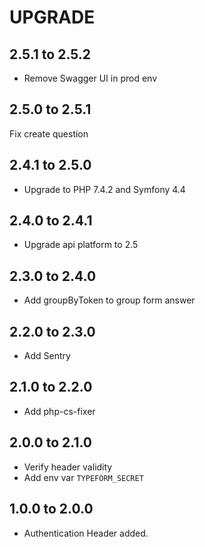 # UPGRADE

## 2.5.1 to 2.5.2
* Remove Swagger UI in prod env

## 2.5.0 to 2.5.1
Fix create question

## 2.4.1 to 2.5.0
* Upgrade to PHP 7.4.2 and Symfony 4.4

## 2.4.0 to 2.4.1
* Upgrade api platform to 2.5

## 2.3.0 to 2.4.0
* Add groupByToken to group form answer

## 2.2.0 to 2.3.0
* Add Sentry

## 2.1.0 to 2.2.0
* Add php-cs-fixer

## 2.0.0 to 2.1.0
* Verify header validity
* Add env var `TYPEFORM_SECRET`

## 1.0.0 to 2.0.0
* Authentication Header added. 
